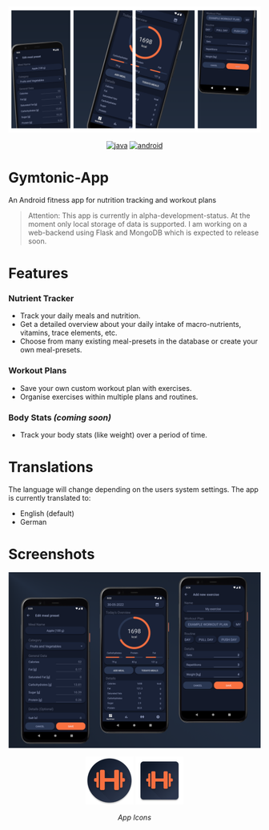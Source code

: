 ![](resources/mockup_frames.png)

<p align="center">
    <!-- Java -->
    <a href="https://www.java.com" target="_blank" rel="noreferrer"> <img src="https://img.shields.io/badge/Made%20with-Java-ED8B00?style=for-the-badge&logo=java&logoColor=white" alt="java"/></a>
    <!-- Android -->
    <a href="https://www.android.com/" target="blank"><img src="https://img.shields.io/badge/Made%20for-android-3DDC84?style=for-the-badge&logo=android&logoColor=white" alt="android"/></a>
</p>

# Gymtonic-App

An Android fitness app for nutrition tracking and workout plans

> Attention: This app is currently in alpha-development-status. At the moment only local storage of data is supported. I am working on a web-backend using Flask and MongoDB which is expected to release soon.

# Features

### Nutrient Tracker
- Track your daily meals and nutrition.
- Get a detailed overview about your daily intake of macro-nutrients, vitamins, trace elements, etc.
- Choose from many existing meal-presets in the database or create your own meal-presets.

### Workout Plans
- Save your own custom workout plan with exercises.
- Organise exercises within multiple plans and routines.

### Body Stats *(coming soon)*
- Track your body stats (like weight) over a period of time.

# Translations

 The language will change depending on the users system settings. The app is currently translated to:
 - English (default)
 - German

# Screenshots

![app showcase](resources/showcase.png)

<!-- Icons -->
<p align="center">
    <p align="center">
        <img src="app/src/main/res/mipmap-xhdpi/ic_launcher_round.png" alt="icon"/>
        <img src="app/src/main/res/mipmap-xhdpi/ic_launcher.png" alt="icon"/>
    </p>
    <p align="center">
    <i>App Icons</i>
    </p>
</p>
